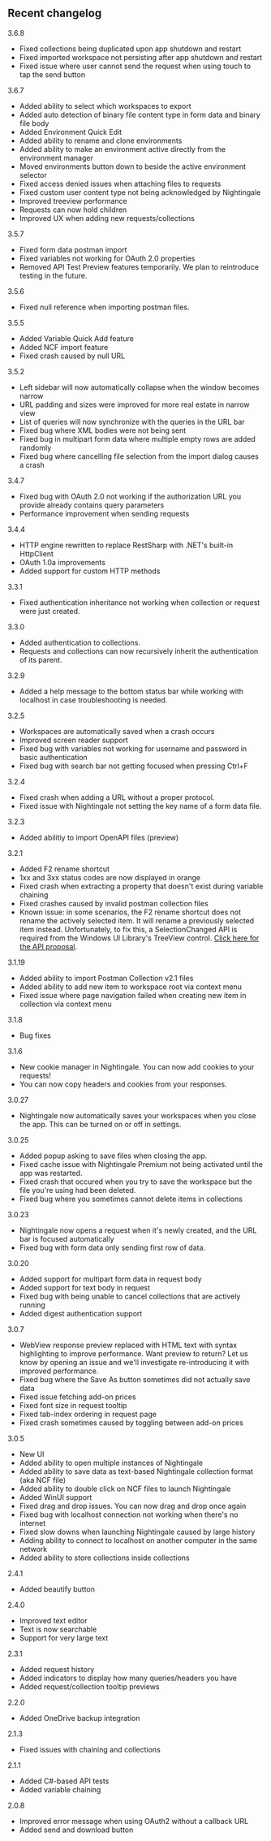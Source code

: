## Recent changelog

3.6.8
- Fixed collections being duplicated upon app shutdown and restart
- Fixed imported workspace not persisting after app shutdown and restart
- Fixed issue where user cannot send the request when using touch to tap the send button

3.6.7
- Added ability to select which workspaces to export
- Added auto detection of binary file content type in form data and binary file body
- Added Environment Quick Edit
- Added ability to rename and clone environments
- Added ability to make an environment active directly from the environment manager
- Moved environments button down to beside the active environment selector
- Fixed access denied issues when attaching files to requests
- Fixed custom user content type not being acknowledged by Nightingale
- Improved treeview performance
- Requests can now hold children
- Improved UX when adding new requests/collections

3.5.7
- Fixed form data postman import
- Fixed variables not working for OAuth 2.0 properties
- Removed API Test Preview features temporarily. We plan to reintroduce testing in the future.

3.5.6
- Fixed null reference when importing postman files.

3.5.5
- Added Variable Quick Add feature
- Added NCF import feature
- Fixed crash caused by null URL

3.5.2
- Left sidebar will now automatically collapse when the window becomes narrow 
- URL padding and sizes were improved for more real estate in narrow view
- List of queries will now synchronize with the queries in the URL bar
- Fixed bug where XML bodies were not being sent
- Fixed bug in multipart form data where multiple empty rows are added randomly
- Fixed bug where cancelling file selection from the import dialog causes a crash

3.4.7
- Fixed bug with OAuth 2.0 not working if the authorization URL you provide already contains query parameters
- Performance improvement when sending requests

3.4.4
- HTTP engine rewritten to replace RestSharp with .NET's built-in HttpClient
- OAuth 1.0a improvements
- Added support for custom HTTP methods

3.3.1
- Fixed authentication inheritance not working when collection or request were just created.

3.3.0
- Added authentication to collections.
- Requests and collections can now recursively inherit the authentication of its parent.

3.2.9
- Added a help message to the bottom status bar while working with localhost in case troubleshooting is needed.

3.2.5
- Workspaces are automatically saved when a crash occurs
- Improved screen reader support
- Fixed bug with variables not working for username and password in basic authentication
- Fixed bug with search bar not getting focused when pressing Ctrl+F

3.2.4
- Fixed crash when adding a URL without a proper protocol.
- Fixed issue with Nightingale not setting the key name of a form data file.

3.2.3
- Added abilitiy to import OpenAPI files (preview)

3.2.1
- Added F2 rename shortcut
- 1xx and 3xx status codes are now displayed in orange
- Fixed crash when extracting a property that doesn't exist during variable chaining
- Fixed crashes caused by invalid postman collection files
- Known issue: in some scenarios, the F2 rename shortcut does not rename the actively selected item. It will rename a previously selected item instead. Unfortunately, to fix this, a SelectionChanged API is required from the Windows UI Library's TreeView control. [Click here for the API proposal](https://github.com/microsoft/microsoft-ui-xaml/issues/322).

3.1.19
- Added ability to import Postman Collection v2.1 files
- Added ability to add new item to workspace root via context menu
- Fixed issue where page navigation failed when creating new item in collection via context menu

3.1.8
- Bug fixes

3.1.6
- New cookie manager in Nightingale. You can now add cookies to your requests!
- You can now copy headers and cookies from your responses.

3.0.27
- Nightingale now automatically saves your workspaces when you close the app. This can be turned on or off in settings.

3.0.25
- Added popup asking to save files when closing the app.
- Fixed cache issue with Nightingale Premium not being activated until the app was restarted.
- Fixed crash that occured when you try to save the workspace but the file you're using had been deleted.
- Fixed bug where you sometimes cannot delete items in collections

3.0.23
- Nightingale now opens a request when it's newly created, and the URL bar is focused automatically
- Fixed bug with form data only sending first row of data.

3.0.20
- Added support for multipart form data in request body
- Added support for text body in request
- Fixed bug with being unable to cancel collections that are actively running
- Added digest authentication support

3.0.7
- WebView response preview replaced with HTML text with syntax highlighting to improve performance. Want preview to return? Let us know by opening an issue and we'll investigate re-introducing it with improved performance.
- Fixed bug where the Save As button sometimes did not actually save data
- Fixed issue fetching add-on prices
- Fixed font size in request tooltip
- Fixed tab-index ordering in request page
- Fixed crash sometimes caused by toggling between add-on prices

3.0.5
- New UI
- Added ability to open multiple instances of Nightingale
- Added ability to save data as text-based Nightingale collection format (aka NCF file)
- Added ability to double click on NCF files to launch Nightingale
- Added WinUI support
- Fixed drag and drop issues. You can now drag and drop once again
- Fixed bug with localhost connection not working when there's no internet
- Fixed slow downs when launching Nightingale caused by large history
- Adding ability to connect to localhost on another computer in the same network
- Added ability to store collections inside collections

2.4.1
- Added beautify button

2.4.0
- Improved text editor
- Text is now searchable
- Support for very large text

2.3.1
- Added request history
- Added indicators to display how many queries/headers you have
- Added request/collection tooltip previews

2.2.0
- Added OneDrive backup integration

2.1.3
- Fixed issues with chaining and collections

2.1.1
- Added C#-based API tests
- Added variable chaining

2.0.8
- Improved error message when using OAuth2 without a callback URL
- Added send and download button
